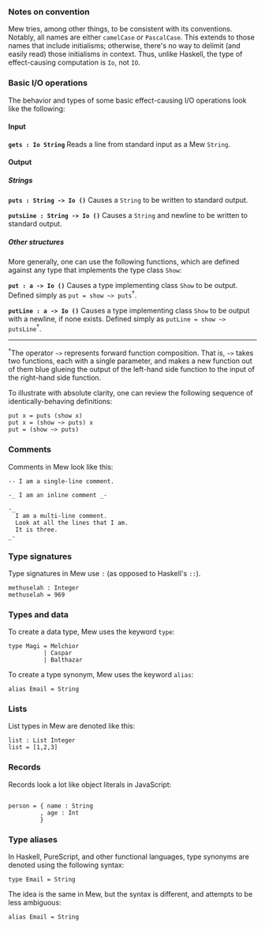 ### Notes on convention

Mew tries, among other things, to be consistent with its conventions. Notably, all names are either `camelCase` or `PascalCase`. This extends to those names that include initialisms; otherwise, there's no way to delimit (and easily read) those initialisms in context. Thus, unlike Haskell, the type of effect-causing computation is `Io`,  not `IO`.

### Basic I/O operations

The behavior and types of some basic effect-causing I/O operations look like the following:

#### Input

**`gets : Io String`**
Reads a line from standard input as a Mew `String`.

#### Output

##### Strings
**`puts : String -> Io ()`**
Causes a `String` to be written to standard output.

**`putsLine : String -> Io ()`**
Causes a `String` and newline to be written to standard output.

##### Other structures

More generally, one can use the following functions, which are defined against any type that implements the type class `Show`:

**`put : a -> Io ()`**
Causes a type implementing class `Show` to be output. Defined simply as `put = show ~> puts`<sup>†</sup>.

**`putLine : a -> Io ()`**
Causes a type implementing class `Show` to be output with a newline, if none exists. Defined simply as `putLine = show ~> putsLine`<sup>†</sup>.

---
<sup>†</sup>The operator `~>` represents forward function composition. That is, `~>` takes two functions, each with a single parameter, and makes a new function out of them blue glueing the output of the left-hand side function to the input of the right-hand side function.

To illustrate with absolute clarity, one can review the following sequence of identically-behaving definitions:
```
put x = puts (show x) 
put x = (show ~> puts) x
put = (show ~> puts)
```


### Comments

Comments in Mew look like this:

```
-- I am a single-line comment.

-_ I am an inline comment _-

-_
  I am a multi-line comment.
  Look at all the lines that I am.
  It is three.
_-
```

### Type signatures

Type signatures in Mew use `:` (as opposed to Haskell's `::`).

```
methuselah : Integer
methuselah = 969
```

### Types and data

To create a data type, Mew uses the keyword `type`:

```
type Magi = Melchior
          | Caspar
          | Balthazar
```

To create a type synonym, Mew uses the keyword `alias`:
```
alias Email = String
```

### Lists

List types in Mew are denoted like this:

```
list : List Integer
list = [1,2,3]
```

### Records

Records look a lot like object literals in JavaScript:

```

person = { name : String
         , age : Int
         }
```

### Type aliases

In Haskell,  PureScript, and other functional languages, type synonyms are denoted using the following syntax:

```
type Email = String
```

The idea is the same in Mew, but the syntax is different, and attempts to be less ambiguous:

```
alias Email = String
```
